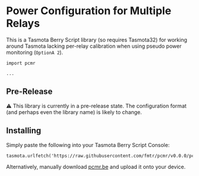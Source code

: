 # Power Configuration for Multiple Relays

This is a Tasmota Berry Script library (so requires Tasmota32) for working around Tasmota lacking per-relay calibration
when using pseudo power monitoring (`OptionA 2`).

```be
import pcmr

...
```

## Pre-Release

:warning: This library is currently in a pre-release state. The configuration format (and perhaps even the library name)
is likely to change.

## Installing

Simply paste the following into your Tasmota Berry Script Console:

```be
tasmota.urlfetch('https://raw.githubusercontent.com/fmtr/pcmr/v0.0.0/pcmr.be','/pcmr.be')
```

Alternatively, manually download [pcmr.be](https://raw.githubusercontent.com/fmtr/pcmr/v0.0.0/pcmr.be) and upload it
onto
your device.
